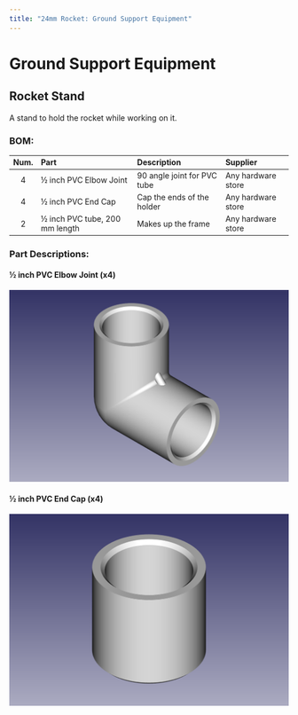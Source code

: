 ```yaml
---
title: "24mm Rocket: Ground Support Equipment"
---
```


Ground Support Equipment
========================


Rocket Stand
------------

A stand to hold the rocket while working on it.

### BOM:

  Num. | Part                           | Description                 | Supplier
 :---: | :----------------------------- | :-------------------------- | :-----------------
   4   | ½ inch PVC Elbow Joint         | 90 angle joint for PVC tube | Any hardware store
   4   | ½ inch PVC End Cap             | Cap the ends of the holder  | Any hardware store
   2   | ½ inch PVC tube, 200 mm length | Makes up the frame          | Any hardware store

### Part Descriptions:

#### ½ inch PVC Elbow Joint (x4)

![render](pvc_elbow_render.png)

#### ½ inch PVC End Cap (x4)

![render](pvc_endcap_render.png)


